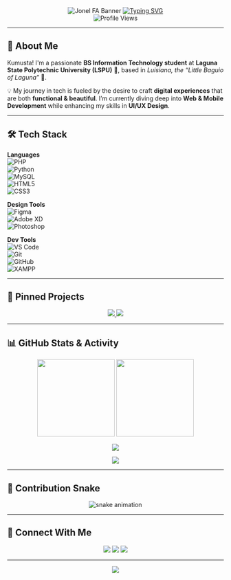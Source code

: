 <!-- Header Banner -->
<div align="center">
  <img src="https://capsule-render.vercel.app/api?type=waving&color=gradient&height=230&section=header&text=✨%20Jonel%20FA%20✨&fontSize=70&animation=fadeIn&fontColor=cba6f7&fontAlignY=40&desc=BSIT%20Student%20|%20Web%20%26%20Mobile%20Dev%20Enthusiast&descAlignY=65&descAlign=50&customColorList=0:11111b,30:1e1e2e,100:313244" alt="Jonel FA Banner"/>
  
  <a href="https://github.com/jonelfa">
    <img src="https://readme-typing-svg.herokuapp.com?font=Fira+Code&weight=500&size=20&pause=1000&color=94E2D5&center=true&vCenter=true&width=600&lines=👨‍🎓+BSIT+Student;💻+Aspiring+Web+%26+Mobile+Developer;🎨+UI%2FUX+Design+Enthusiast;🐘+PHP+%26+Python+Developer" alt="Typing SVG"/>
  </a>
  
  <br>
  <img src="https://komarev.com/ghpvc/?username=jonelfa&label=Profile%20Views&color=89b4fa&style=for-the-badge" alt="Profile Views"/>
</div>

---

## 📝 About Me  
Kumusta! I'm a passionate **BS Information Technology student** at **Laguna State Polytechnic University (LSPU)** 🌿, based in *Luisiana, the “Little Baguio of Laguna”* 🌲.  

💡 My journey in tech is fueled by the desire to craft **digital experiences** that are both **functional & beautiful**. I’m currently diving deep into **Web & Mobile Development** while enhancing my skills in **UI/UX Design**.  

---

## 🛠️ Tech Stack  

**Languages**  
![PHP](https://img.shields.io/badge/PHP-777BB4?style=for-the-badge&logo=php&logoColor=white)  
![Python](https://img.shields.io/badge/Python-3776AB?style=for-the-badge&logo=python&logoColor=white)  
![MySQL](https://img.shields.io/badge/MySQL-005C84?style=for-the-badge&logo=mysql&logoColor=white)  
![HTML5](https://img.shields.io/badge/HTML5-E34F26?style=for-the-badge&logo=html5&logoColor=white)  
![CSS3](https://img.shields.io/badge/CSS3-1572B6?style=for-the-badge&logo=css3&logoColor=white)  

**Design Tools**  
![Figma](https://img.shields.io/badge/Figma-F24E1E?style=for-the-badge&logo=figma&logoColor=white)  
![Adobe XD](https://img.shields.io/badge/Adobe%20XD-FF61F6?style=for-the-badge&logo=adobexd&logoColor=white)  
![Photoshop](https://img.shields.io/badge/Photoshop-31A8FF?style=for-the-badge&logo=adobephotoshop&logoColor=white)  

**Dev Tools**  
![VS Code](https://img.shields.io/badge/VS%20Code-007ACC?style=for-the-badge&logo=visualstudiocode&logoColor=white)  
![Git](https://img.shields.io/badge/Git-F05032?style=for-the-badge&logo=git&logoColor=white)  
![GitHub](https://img.shields.io/badge/GitHub-181717?style=for-the-badge&logo=github&logoColor=white)  
![XAMPP](https://img.shields.io/badge/XAMPP-FB7A24?style=for-the-badge&logo=xampp&logoColor=white)  

---

## 🚀 Pinned Projects  
<p align="center">
  <a href="https://github.com/jonelfa/YOUR-FIRST-PROJECT">
    <img src="https://github-readme-stats.vercel.app/api/pin/?username=jonelfa&repo=YOUR-FIRST-PROJECT&theme=catppuccin_mocha" />
  </a>
  <a href="https://github.com/jonelfa/YOUR-SECOND-PROJECT">
    <img src="https://github-readme-stats.vercel.app/api/pin/?username=jonelfa&repo=YOUR-SECOND-PROJECT&theme=catppuccin_mocha" />
  </a>
</p>  

---

## 📊 GitHub Stats & Activity  

<p align="center">
  <img height="180" src="https://github-readme-stats.vercel.app/api?username=jonelfa&show_icons=true&theme=catppuccin_mocha&hide_border=true&count_private=true" />
  <img height="180" src="https://github-readme-stats.vercel.app/api/top-langs/?username=jonelfa&layout=compact&theme=catppuccin_mocha&hide_border=true" />
</p>  

<p align="center">
  <img src="https://github-readme-streak-stats.herokuapp.com?user=jonelfa&theme=catppuccin_mocha&hide_border=true" />
</p>  

<p align="center">
  <img src="https://github-profile-trophy.vercel.app/?username=jonelfa&theme=onedark&no-frame=true&row=1&column=6" />
</p>  

---

## 🐍 Contribution Snake  
<div align="center">
  <img src="https://github.com/jonelfa/jonelfa/raw/output/github-contribution-grid-snake-dark.svg" alt="snake animation"/>
</div>  

---

## 🤝 Connect With Me  
<p align="center">
  <a href="mailto:joneldayapera8@gmail.com"><img src="https://img.shields.io/badge/-Gmail-D14836?style=for-the-badge&logo=gmail&logoColor=white"/></a>
  <a href="https://github.com/jonelfa"><img src="https://img.shields.io/badge/-GitHub-181717?style=for-the-badge&logo=github&logoColor=white"/></a>
  <a href="https://linkedin.com/in/YOUR-LINKEDIN"><img src="https://img.shields.io/badge/-LinkedIn-0A66C2?style=for-the-badge&logo=linkedin&logoColor=white"/></a>
</p>  

---

<div align="center">
  <img src="https://capsule-render.vercel.app/api?type=waving&color=gradient&height=100&section=footer&customColorList=0:11111b,30:1e1e2e,100:313244"/>
</div>
